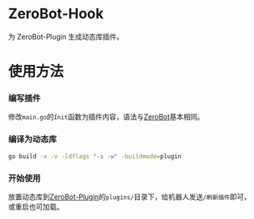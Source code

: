 # ZeroBot-Hook
为 ZeroBot-Plugin 生成动态库插件。

# 使用方法
### 编写插件
修改`main.go`的`Init`函数为插件内容，语法与[ZeroBot](https://github.com/wdvxdr1123/ZeroBot)基本相同。
### 编译为动态库
```bash
go build -x -v -ldflags "-s -w" -buildmode=plugin
```
### 开始使用
放置动态库到[ZeroBot-Plugin](https://github.com/FloatTech/ZeroBot-Plugin)的`plugins/`目录下，给机器人发送`/刷新插件`即可，或重启也可加载。
